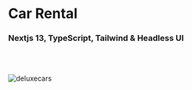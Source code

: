 <h1>Car Rental</h1>

<h3>Nextjs 13, TypeScript, Tailwind & Headless UI</h3><br /><br />

![deluxecars](https://github.com/Noud63/car_catalogue/assets/38325801/485a70dc-2a9d-4856-9723-d0f449888bae)